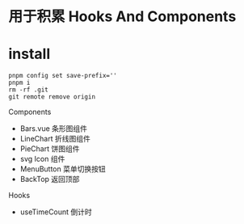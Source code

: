 # 用于积累 Hooks And Components
  
# install
```
pnpm config set save-prefix=''
pnpm i
rm -rf .git
git remote remove origin
```

Components 
- Bars.vue 条形图组件
- LineChart 折线图组件
- PieChart 饼图组件
- svg Icon 组件
- MenuButton 菜单切换按钮
- BackTop 返回顶部

Hooks
- useTimeCount 倒计时
